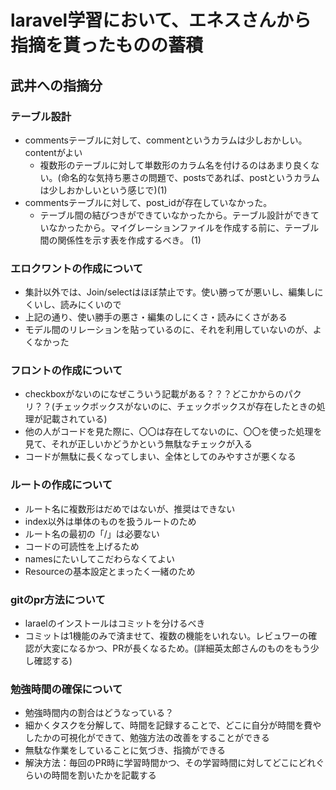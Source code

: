 # laravel学習において、エネスさんから指摘を貰ったものの蓄積

## 武井への指摘分

### テーブル設計

- commentsテーブルに対して、commentというカラムは少しおかしい。contentがよい
  - 複数形のテーブルに対して単数形のカラム名を付けるのはあまり良くない。(命名的な気持ち悪さの問題で、postsであれば、postというカラムは少しおかしいという感じで)(1)
- commentsテーブルに対して、post_idが存在していなかった。
  - テーブル間の結びつきができていなかったから。テーブル設計ができていなかったから。マイグレーションファイルを作成する前に、テーブル間の関係性を示す表を作成するべき。  (1)

### エロクワントの作成について

- 集計以外では、Join/selectはほぼ禁止です。使い勝ってが悪いし、編集しにくいし、読みにくいので
 - 上記の通り、使い勝手の悪さ・編集のしにくさ・読みにくさがある
 - モデル間のリレーションを貼っているのに、それを利用していないのが、よくなかった

### フロントの作成について

- checkboxがないのになぜこういう記載がある？？？どこかからのパクリ？？(チェックボックスがないのに、チェックボックスが存在したときの処理が記載されている)
 - 他の人がコードを見た際に、〇〇は存在してないのに、〇〇を使った処理を見て、それが正しいかどうかという無駄なチェックが入る
 - コードが無駄に長くなってしまい、全体としてのみやすさが悪くなる

### ルートの作成について

- ルート名に複数形はだめではないが、推奨はできない
 - index以外は単体のものを扱うルートのため
- ルート名の最初の「/」は必要ない
 - コードの可読性を上げるため
- namesにたいしてこだわらなくてよい
 - Resourceの基本設定とまったく一緒のため

### gitのpr方法について

- laraelのインストールはコミットを分けるべき
 - コミットは1機能のみで済ませて、複数の機能をいれない。レビュワーの確認が大変になるかつ、PRが長くなるため。(詳細英太郎さんのものをもう少し確認する)


### 勉強時間の確保について

- 勉強時間内の割合はどうなっている？
 - 細かくタスクを分解して、時間を記録することで、どこに自分が時間を費やしたかの可視化ができて、勉強方法の改善をすることができる
 - 無駄な作業をしていることに気づき、指摘ができる
 - 解決方法：毎回のPR時に学習時間かつ、その学習時間に対してどこにどれぐらいの時間を割いたかを記載する

### 